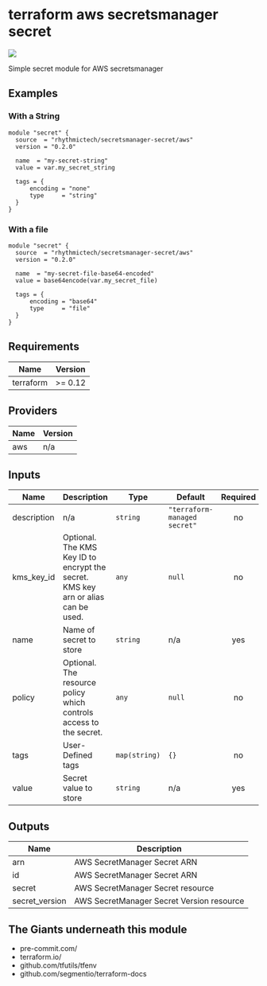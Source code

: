 # terraform aws secretsmanager secret
[![](https://github.com/rhythmictech/terraform-aws-secretsmanager-secret/workflows/format-and-lint/badge.svg)](https://github.com/rhythmictech/terraform-aws-secretsmanager-secret/actions)

Simple secret module for AWS secretsmanager

## Examples

### With a String
```hcl
module "secret" {
  source  = "rhythmictech/secretsmanager-secret/aws"
  version = "0.2.0"

  name  = "my-secret-string"
  value = var.my_secret_string

  tags = {
      encoding = "none"
      type     = "string"
  }
}
```

### With a file
```hcl
module "secret" {
  source  = "rhythmictech/secretsmanager-secret/aws"
  version = "0.2.0"

  name  = "my-secret-file-base64-encoded"
  value = base64encode(var.my_secret_file)

  tags = {
      encoding = "base64"
      type     = "file"
  }
}
```

<!-- BEGINNING OF PRE-COMMIT-TERRAFORM DOCS HOOK -->
## Requirements

| Name | Version |
|------|---------|
| terraform | >= 0.12 |

## Providers

| Name | Version |
|------|---------|
| aws | n/a |

## Inputs

| Name | Description | Type | Default | Required |
|------|-------------|------|---------|:--------:|
| description | n/a | `string` | `"terraform-managed secret"` | no |
| kms\_key\_id | Optional. The KMS Key ID to encrypt the secret. KMS key arn or alias can be used. | `any` | `null` | no |
| name | Name of secret to store | `string` | n/a | yes |
| policy | Optional. The resource policy which controls access to the secret. | `any` | `null` | no |
| tags | User-Defined tags | `map(string)` | `{}` | no |
| value | Secret value to store | `string` | n/a | yes |

## Outputs

| Name | Description |
|------|-------------|
| arn | AWS SecretManager Secret ARN |
| id | AWS SecretManager Secret ARN |
| secret | AWS SecretManager Secret resource |
| secret\_version | AWS SecretManager Secret Version resource |

<!-- END OF PRE-COMMIT-TERRAFORM DOCS HOOK -->

## The Giants underneath this module
- pre-commit.com/
- terraform.io/
- github.com/tfutils/tfenv
- github.com/segmentio/terraform-docs
